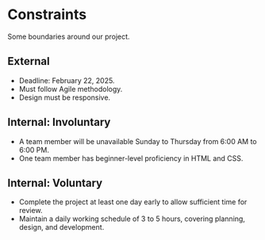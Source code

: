 # Constraints

Some boundaries around our project.

## External

- Deadline: February 22, 2025.
- Must follow Agile methodology.
- Design must be responsive.

## Internal: Involuntary

- A team member will be unavailable Sunday to Thursday from 6:00 AM to 6:00 PM.
- One team member has beginner-level proficiency in HTML and CSS.

## Internal: Voluntary

- Complete the project at least one day early to allow sufficient time for
  review.
- Maintain a daily working schedule of 3 to 5 hours, covering planning, design,
  and development.
